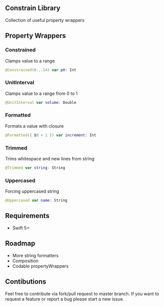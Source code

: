 ## Constrain Library
Collection of useful property wrappers

## Property Wrappers
### Constrained
Clamps value to a range
```swift
@Constrained(0...14) var pH: Int
```

### UnitInterval
Clamps value to a range from 0 to 1
```swift
@UnitInterval var volume: Double
```

### Formatted
Formats a value with closure
```swift
@Formatted({ $0 + 1 }) var increment: Int
```

### Trimmed
Trims whitespace and new lines from string
```swift
@Trimmed var string: String
```

### Uppercased
Forcing uppercased string
```swift
@Uppercased var name: String
```

## Requirements
- Swift 5+

## Roadmap
- More string formatters
- Composition
- Codable propertyWrappers

## Contibutions
Feel free to contribute via fork/pull request to master branch. If you want to request a feature or report a bug please start a new issue.
